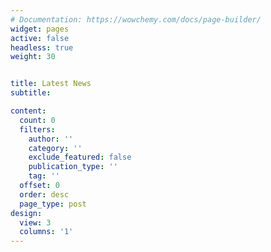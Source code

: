 ```yaml
---
# Documentation: https://wowchemy.com/docs/page-builder/
widget: pages
active: false
headless: true
weight: 30


title: Latest News
subtitle:

content:
  count: 0
  filters:
    author: ''
    category: ''
    exclude_featured: false
    publication_type: ''
    tag: ''
  offset: 0
  order: desc
  page_type: post
design:
  view: 3
  columns: '1'
---
```

